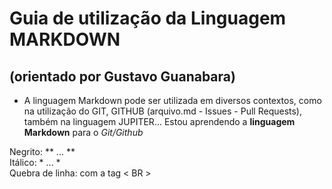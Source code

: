 # Guia de utilização da Linguagem MARKDOWN
## (orientado por Gustavo Guanabara)

- A linguagem Markdown pode ser utilizada em diversos contextos, como na utilização do GIT, GITHUB (arquivo.md - Issues - Pull Requests), também na linguagem JUPITER...
Estou aprendendo a **linguagem Markdown** para o *Git/Github*


Negrito: ** ... ** <br>
Itálico: * ... *  <br>
Quebra de linha: com a tag < BR >  <br>
